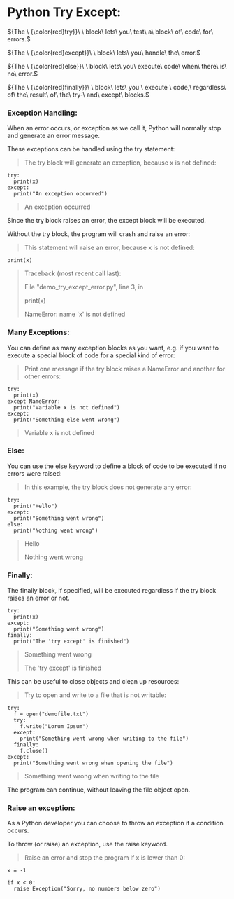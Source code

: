 # Python Try Except:

${The \ {\color{red}try}}\ \ block\ lets\ you\ test\ a\ block\ of\ code\ for\ errors.$

${The \ {\color{red}except}}\ \ block\ lets\ you\ handle\ the\ error.$

${The \ {\color{red}else}}\ \ block\ lets\ you\ execute\ code\ when\ there\ is\ no\ error.$

${The \ {\color{red}finally}}\ \ block\ lets\ you \ execute \ code,\ regardless\ of\ the\ result\ of\ the\ try-\ and\ except\ blocks.$

### Exception Handling:

When an error occurs, or exception as we call it, Python will normally stop and generate an error message.

These exceptions can be handled using the try statement:

> The try block will generate an exception, because x is not defined:

```
try:
  print(x)
except:
  print("An exception occurred")
```

> An exception occurred

Since the try block raises an error, the except block will be executed.

Without the try block, the program will crash and raise an error:

> This statement will raise an error, because x is not defined:

```print(x)```

> Traceback (most recent call last):
> 
>  File "demo_try_except_error.py", line 3, in <module>
>
>    print(x)
>
>  NameError: name 'x' is not defined

### Many Exceptions:
  
You can define as many exception blocks as you want, e.g. if you want to execute a special block of code for a special kind of error:

> Print one message if the try block raises a NameError and another for other errors:
  
```
try:
  print(x)
except NameError:
  print("Variable x is not defined")
except:
  print("Something else went wrong")
```
  
> Variable x is not defined

### Else:
  
You can use the else keyword to define a block of code to be executed if no errors were raised:

> In this example, the try block does not generate any error:
 
```
try:
  print("Hello")
except:
  print("Something went wrong")
else:
  print("Nothing went wrong")
```
  
> Hello
>
> Nothing went wrong

### Finally:
  
The finally block, if specified, will be executed regardless if the try block raises an error or not.
  
```
try:
  print(x)
except:
  print("Something went wrong")
finally:
  print("The 'try except' is finished")
```
  
> Something went wrong
>
> The 'try except' is finished
  
This can be useful to close objects and clean up resources:

> Try to open and write to a file that is not writable:
  
```
try:
  f = open("demofile.txt")
  try:
    f.write("Lorum Ipsum")
  except:
    print("Something went wrong when writing to the file")
  finally:
    f.close()
except:
  print("Something went wrong when opening the file")
```
  
> Something went wrong when writing to the file
  
The program can continue, without leaving the file object open.

### Raise an exception:
  
As a Python developer you can choose to throw an exception if a condition occurs.

To throw (or raise) an exception, use the raise keyword.

> Raise an error and stop the program if x is lower than 0:
  
```
x = -1

if x < 0:
  raise Exception("Sorry, no numbers below zero")
```
